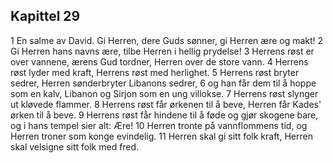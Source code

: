 ## Kapittel 29

1 En salme av David. Gi Herren, dere Guds sønner, gi Herren ære og makt!
2 Gi Herren hans navns ære, tilbe Herren i hellig prydelse!
3 Herrens røst er over vannene, ærens Gud tordner, Herren over de store vann.
4 Herrens røst lyder med kraft, Herrens røst med herlighet.
5 Herrens røst bryter sedrer, Herren sønderbryter Libanons sedrer,
6 og han får dem til å hoppe som en kalv, Libanon og Sirjon som en ung villokse.
7 Herrens røst slynger ut kløvede flammer.
8 Herrens røst får ørkenen til å beve, Herren får Kades' ørken til å beve.
9 Herrens røst får hindene til å føde og gjør skogene bare, og i hans tempel sier alt: Ære!
10 Herren tronte på vannflommens tid, og Herren troner som konge evindelig.
11 Herren skal gi sitt folk kraft, Herren skal velsigne sitt folk med fred.

